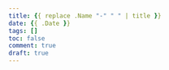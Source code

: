 ```yaml
---
title: {{ replace .Name "-" " " | title }}
date: {{ .Date }}
tags: []
toc: false
comment: true
draft: true
---
```

